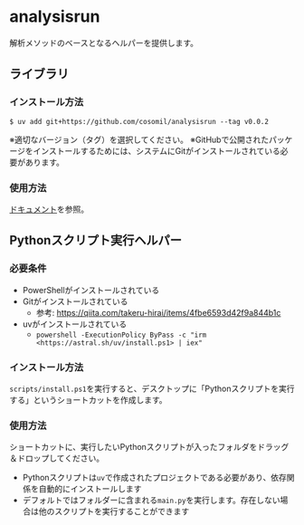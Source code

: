 # analysisrun
解析メソッドのベースとなるヘルパーを提供します。

## ライブラリ
### インストール方法
```shell
$ uv add git+https://github.com/cosomil/analysisrun --tag v0.0.2
```
※適切なバージョン（タグ）を選択してください。
※GitHubで公開されたパッケージをインストールするためには、システムにGitがインストールされている必要があります。

### 使用方法
[ドキュメント](documents.md)を参照。

## Pythonスクリプト実行ヘルパー
### 必要条件
- PowerShellがインストールされている
- Gitがインストールされている
  - 参考: https://qiita.com/takeru-hirai/items/4fbe6593d42f9a844b1c
- uvがインストールされている
  - `powershell -ExecutionPolicy ByPass -c "irm <https://astral.sh/uv/install.ps1> | iex"`

### インストール方法
`scripts/install.ps1`を実行すると、デスクトップに「Pythonスクリプトを実行する」というショートカットを作成します。

### 使用方法
ショートカットに、実行したいPythonスクリプトが入ったフォルダをドラッグ＆ドロップしてください。

- Pythonスクリプトは`uv`で作成されたプロジェクトである必要があり、依存関係を自動的にインストールします
- デフォルトではフォルダーに含まれる`main.py`を実行します。存在しない場合は他のスクリプトを実行することができます
